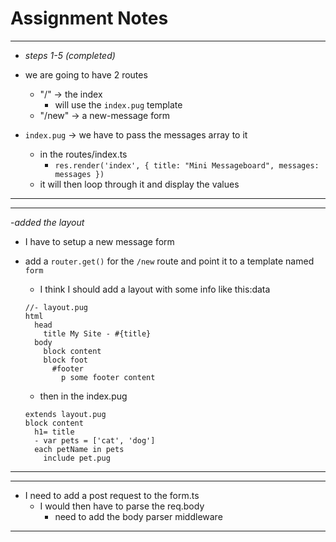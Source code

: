 # Assignment Notes

---

- _steps 1-5 (completed)_

- we are going to have 2 routes
  - "/" -> the index
    - will use the `index.pug` template
  - "/new" -> a new-message form
- `index.pug` -> we have to pass the messages array to it
  - in the routes/index.ts
    - `res.render('index', { title: "Mini Messageboard", messages: messages })`
  - it will then loop through it and display the values

---

---

-_added the layout_

- I have to setup a new message form
- add a `router.get()` for the `/new` route and point it to a template named `form`

  - I think I should add a layout with some info like this:data

  ```pug
  //- layout.pug
  html
    head
      title My Site - #{title}
    body
      block content
      block foot
        #footer
          p some footer content
  ```

  - then in the index.pug

  ```pug
  extends layout.pug
  block content
    h1= title
    - var pets = ['cat', 'dog']
    each petName in pets
      include pet.pug
  ```

---

---

- I need to add a post request to the form.ts
  - I would then have to parse the req.body
    - need to add the body parser middleware

---
